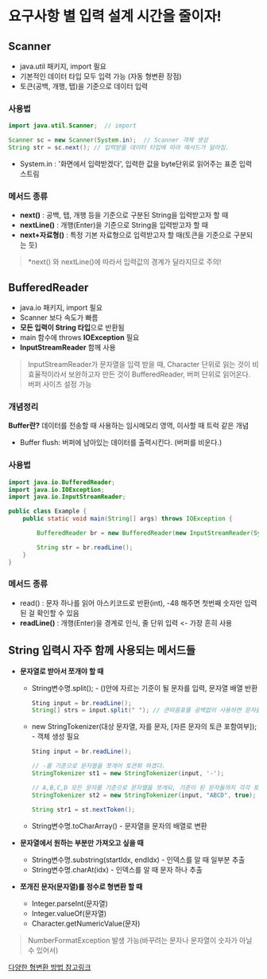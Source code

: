 # 요구사항 별 입력 설계 시간을 줄이자!

## Scanner
- java.util 패키지, import 필요
- 기본적인 데이터 타입 모두 입력 가능 (자동 형변환 장점)
- 토큰(공백, 개행, 탭)을 기준으로 데이터 입력

### 사용법
```java
import java.util.Scanner;  // import

Scanner sc = new Scanner(System.in);  // Scanner 객체 생성
String str = sc.next(); // 입력받을 데이터 타입에 따라 메서드가 달라짐.
```
- System.in : '화면에서 입력받겠다', 입력한 값을 byte단위로 읽어주는 표준 입력 스트림

### 메서드 종류
- **next()** : 공백, 탭, 개행 등을 기준으로 구분된 String을 입력받고자 할 때
- **nextLine()** : 개행(Enter)을 기준으로 String을 입력받고자 할 때
- **next+자료형()** : 특정 기본 자료형으로 입력받고자 할 때(토큰을 기준으로 구분되는 듯)  
>*next() 와 nextLine()에 따라서 입력값의 경계가 달라지므로 주의!


## BufferedReader
- java.io 패키지, import 필요
- Scanner 보다 속도가 빠름
- **모든 입력이 String 타입**으로 반환됨
- main 함수에 throws **IOException** 필요
- **InputStreamReader** 함께 사용
>InputStreamReader가 문자열을 입력 받을 때, Character 단위로 읽는 것이 비효율적이라서 보완하고자 만든 것이 BufferedReader, 버퍼 단위로 읽어온다. 버퍼 사이즈 설정 가능  

### 개념정리
**Buffer란?** 데이터를 전송할 때 사용하는 임시메모리 영역, 이사할 때 트럭 같은 개념
- Buffer flush: 버퍼에 남아있는 데이터를 출력시킨다. (버퍼를 비운다.)

### 사용법
```java
import java.io.BufferedReader;
import java.io.IOException;
import java.io.InputStreamReader;

public class Example {
    public static void main(String[] args) throws IOException {

        BufferedReader br = new BufferedReader(new InputStreamReader(System.in));

        String str = br.readLine();
    }
}
```
### 메서드 종류
- read() : 문자 하나를 읽어 아스키코드로 반환(int), -48 해주면 첫번째 숫자만 입력된 걸 확인할 수 있음
- **readLine()** : 개행(Enter)을 경계로 인식, 줄 단위 입력 <- 가장 흔히 사용

## String 입력시 자주 함께 사용되는 메서드들
- **문자열로 받아서 쪼개야 할 때**
  - String변수명.split(); - ()안에 자르는 기준이 될 문자를 입력, 문자열 배열 반환
    ```java
    Sting input = br.readLine();
    String[] strs = input.split(" "); // 큰따옴표를 공백없이 사용하면 문자를 하나씩 쪼갬.
    ```
  - new StringTokenizer(대상 문자열, 자를 문자, [자른 문자의 토큰 포함여부]); - 객체 생성 필요
    ```java
    Sting input = br.readLine();

    // -를 기준으로 문자열을 쪼개어 토큰화 하겠다.
    StringTokenizer st1 = new StringTokenizer(input, '-');

    // A,B,C,D 모든 문자를 기준으로 문자열을 쪼개되, 기준이 된 문자들까지 각각 토큰화 하겠다.
    StringTokenizer st2 = new StringTokenizer(input, "ABCD", true);

    String str1 = st.nextToken();
    ```
  - String변수명.toCharArray() - 문자열을 문자의 배열로 변환

- **문자열에서 원하는 부분만 가져오고 싶을 때**
  - String변수명.substring(startIdx, endIdx) - 인덱스를 알 때 일부분 추출
  - String변수명.charAt(idx) - 인덱스를 알 때 문자 하나 추출
  
  
- **쪼개진 문자(문자열)를 정수로 형변환 할 때**
  - Integer.parseInt(문자열)
  - Integer.valueOf(문자열)
  - Character.getNumericValue(문자)
>NumberFormatException 발생 가능(바꾸려는 문자나 문자열이 숫자가 아닐 수 있어서)

[다양한 형변환 방법 참고링크](https://hello-judy-world.tistory.com/180)
